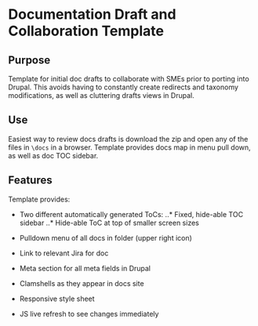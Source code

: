 # Documentation Draft and Collaboration Template

## Purpose

Template for initial doc drafts to collaborate with SMEs prior to porting into Drupal. This avoids 
having to constantly create redirects and taxonomy modifications, as well as cluttering drafts views in Drupal.

## Use

Easiest way to review docs drafts is download the zip and open any of the files in `\docs` in a browser. Template
provides docs map in menu pull down, as well as doc TOC sidebar.

## Features

Template provides:
* Two different automatically generated ToCs:
..* Fixed, hide-able TOC sidebar
..* Hide-able ToC at top of smaller screen sizes

* Pulldown menu of all docs in folder (upper right icon)

* Link to relevant Jira for doc

* Meta section for all meta fields in Drupal

* Clamshells as they appear in docs site

* Responsive style sheet

* JS live refresh to see changes immediately